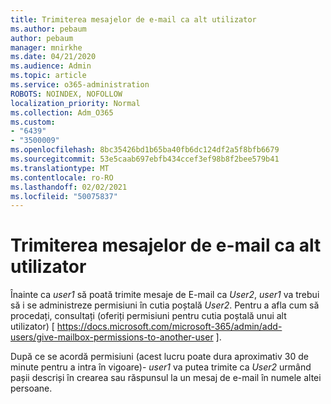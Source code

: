 ```yaml
---
title: Trimiterea mesajelor de e-mail ca alt utilizator
ms.author: pebaum
author: pebaum
manager: mnirkhe
ms.date: 04/21/2020
ms.audience: Admin
ms.topic: article
ms.service: o365-administration
ROBOTS: NOINDEX, NOFOLLOW
localization_priority: Normal
ms.collection: Adm_O365
ms.custom:
- "6439"
- "3500009"
ms.openlocfilehash: 8bc35426bd1b65ba40fb6dc124df2a5f8bfb6679
ms.sourcegitcommit: 53e5caab697ebfb434ccef3ef98b8f2bee579b41
ms.translationtype: MT
ms.contentlocale: ro-RO
ms.lasthandoff: 02/02/2021
ms.locfileid: "50075837"
---
```

# <a name="sending-mail-as-another-user"></a>Trimiterea mesajelor de e-mail ca alt utilizator

Înainte ca *user1* să poată trimite mesaje de E-mail ca *User2*, *user1* va trebui să i se administreze permisiuni în cutia poștală *User2*. Pentru a afla cum să procedați, consultați (oferiți permisiuni pentru cutia poștală unui alt utilizator) [ https://docs.microsoft.com/microsoft-365/admin/add-users/give-mailbox-permissions-to-another-user ].

După ce se acordă permisiuni (acest lucru poate dura aproximativ 30 de minute pentru a intra în vigoare)- *user1* va putea trimite ca *User2* urmând pașii descriși în crearea sau răspunsul la un mesaj de e-mail în numele altei persoane.
